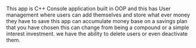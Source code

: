 This app is C++ Console application built in OOP and this has User management where users can add themselves and store 
what ever money they have to save this app can accumulate money base on a savings plan that you have chosen this can change 
from being a compound or a simple interest investment. we have the ability to delete users or even deactivate them.
